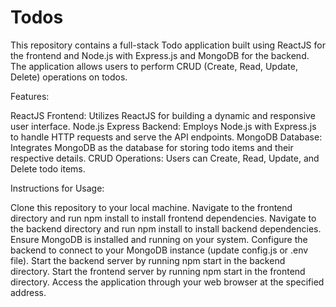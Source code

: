﻿# Todos
This repository contains a full-stack Todo application built using ReactJS for the frontend and Node.js with Express.js and MongoDB for the backend. The application allows users to perform CRUD (Create, Read, Update, Delete) operations on todos.

Features:

ReactJS Frontend: Utilizes ReactJS for building a dynamic and responsive user interface.
Node.js Express Backend: Employs Node.js with Express.js to handle HTTP requests and serve the API endpoints.
MongoDB Database: Integrates MongoDB as the database for storing todo items and their respective details.
CRUD Operations: Users can Create, Read, Update, and Delete todo items.

Instructions for Usage:

Clone this repository to your local machine.
Navigate to the frontend directory and run npm install to install frontend dependencies.
Navigate to the backend directory and run npm install to install backend dependencies.
Ensure MongoDB is installed and running on your system.
Configure the backend to connect to your MongoDB instance (update config.js or .env file).
Start the backend server by running npm start in the backend directory.
Start the frontend server by running npm start in the frontend directory.
Access the application through your web browser at the specified address.
